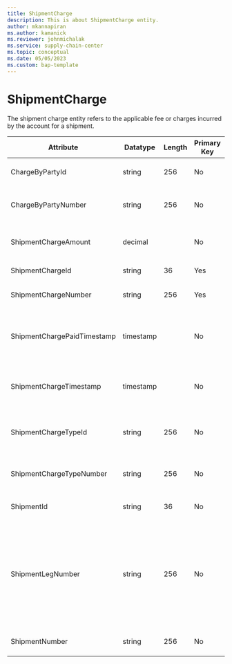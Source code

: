 ```yaml
---
title: ShipmentCharge
description: This is about ShipmentCharge entity.
author: mkannapiran
ms.author: kamanick
ms.reviewer: johnmichalak
ms.service: supply-chain-center
ms.topic: conceptual
ms.date: 05/05/2023
ms.custom: bap-template
---
```


# **ShipmentCharge**

The shipment charge entity refers to the applicable fee or charges incurred by the account for a shipment. 


|	Attribute	|	Datatype	|	Length	|	Primary Key	|	Description	|
|---------------|--------|------|----------|-----------|
|	ChargeByPartyId	|	string	|	256	|	No	|	The unique identifier of a Party.	|
|	ChargeByPartyNumber	|	string	|	256	|	No	|	Shipment charge by party number	|
|	ShipmentChargeAmount	|	decimal	|		|	No	|	The amount of the shipment charge.	|
|	ShipmentChargeId	|	string	|	36	|	Yes	|	Shipment charge Id	|
|	ShipmentChargeNumber	|	string	|	256	|	Yes	|	Shipment charge number 	|
|	ShipmentChargePaidTimestamp	|	timestamp	|		|	No	|	The timestamp that the shipment charge was paid.	|
|	ShipmentChargeTimestamp	|	timestamp	|		|	No	|	The timestamp of the shipment charge.	|
|	ShipmentChargeTypeId	|	string	|	256	|	No	|	The unique identifier of a shipment charge type.	|
|	ShipmentChargeTypeNumber	|	string	|	256	|	No	|	Type of shipment charge number	|
|	ShipmentId	|	string	|	36	|	No	|	The unique identifier of a Shipment.	|
|	ShipmentLegNumber	|	string	|	256	|	No	|	The unique identifier of the Shipment Leg Number, which equals the shipment leg 'sequence number'.	|
|	ShipmentNumber	|	string	|	256	|	No	|	Number of the shipment	|
